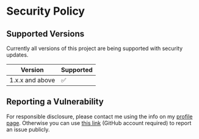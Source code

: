 # Security Policy

## Supported Versions

Currently all versions of this project are
being supported with security updates.

| Version         | Supported          |
| --------------- | ------------------ |
| 1.x.x and above | :white_check_mark: |

## Reporting a Vulnerability

For responsible disclosure, please contact me using the info on my [profile page](https://github.com/thomasleplus). Otherwise you can use [this link](https://github.com/thomasleplus/calendars/issues/new?assignees=thomasleplus&labels=security&template=security_vulnerability.md&title=%5BVULN%5D) (GitHub account required) to report an issue publicly.
